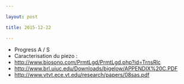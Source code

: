 ```yaml
---

layout: post

title: 2015-12-22

---
```



-   Progress A / S
-   Caracterisation du piezo :
-   http://www.biosono.com/PrmtLgd/PrmtLgd.php?id=TrnsRlc
-   http://www.brl.uiuc.edu/Downloads/bigelow/APPENDIX%20C.PDF
-   http://www.vtvt.ece.vt.edu/research/papers/08sas.pdf

